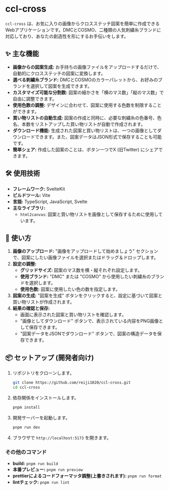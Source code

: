 # ccl-cross

`ccl-cross` は、お気に入りの画像からクロスステッチ図案を簡単に作成できるWebアプリケーションです。DMCとCOSMO、二種類の人気刺繍糸ブランドに対応しており、あなたの創造性を形にするお手伝いをします。

## ✨ 主な機能

*   **画像からの図案生成:** お手持ちの画像ファイルをアップロードするだけで、自動的にクロスステッチの図案に変換します。
*   **選べる刺繍糸ブランド:** DMCとCOSMOのカラーパレットから、お好みのブランドを選択して図案を生成できます。
*   **カスタマイズ可能な分割数:** 図案の細かさを「横のマス数」「縦のマス数」で自由に調整できます。
*   **使用色数の調整:** デザインに合わせて、図案に使用する色数を制限することができます。
*   **買い物リストの自動生成:** 図案の作成と同時に、必要な刺繍糸の色番号、色名、本数をリストアップした買い物リストが自動で作成されます。
*   **ダウンロード機能:** 生成された図案と買い物リストは、一つの画像としてダウンロードできます。また、図案データはJSON形式で保存することも可能です。
*   **簡単シェア:** 作成した図案のことは、ボタン一つでX (旧Twitter) にシェアできます。

## 🛠️ 使用技術

*   **フレームワーク:** SvelteKit
*   **ビルドツール:** Vite
*   **言語:** TypeScript, JavaScript, Svelte
*   **主なライブラリ:**
    *   `html2canvas`: 図案と買い物リストを画像として保存するために使用しています。

## 🚀 使い方

1.  **画像のアップロード:** "画像をアップロードして始めましょう" セクションで、図案にしたい画像ファイルを選択またはドラッグ＆ドロップします。
2.  **設定の調整:**
    *   **グリッドサイズ:** 図案のマス数を横・縦それぞれ設定します。
    *   **使用ブランド:** "DMC" または "COSMO" から使用したい刺繍糸のブランドを選択します。
    *   **使用色数:** 図案に使用したい色の数を指定します。
3.  **図案の生成:** "図案を生成" ボタンをクリックすると、設定に基づいて図案と買い物リストが作成されます。
4.  **結果の確認と保存:**
    *   画面に表示された図案と買い物リストを確認します。
    *   "画像としてダウンロード" ボタンで、表示されている内容をPNG画像として保存できます。
    *   "図案データをJSONでダウンロード" ボタンで、図案の構造データを保存できます。

## 📦 セットアップ (開発者向け)

1.  リポジトリをクローンします。
    ```bash
    git clone https://github.com/reiji1020/ccl-cross.git
    cd ccl-cross
    ```
2.  依存関係をインストールします。
    ```bash
    pnpm install
    ```
3.  開発サーバーを起動します。
    ```bash
    pnpm run dev
    ```
4.  ブラウザで `http://localhost:5173` を開きます。

### その他のコマンド

*   **build:** `pnpm run build`
*   **本番プレビュー:** `pnpm run preview`
*   **prettierによるコードフォーマッタ調整(上書きされます):** `pnpm run format`
*   **lintチェック:** `pnpm run lint`